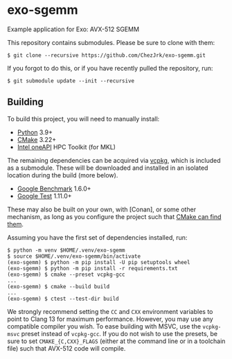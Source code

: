 # exo-sgemm

Example application for Exo: AVX-512 SGEMM

This repository contains submodules. Please be sure to clone with them:

```console
$ git clone --recursive https://github.com/ChezJrk/exo-sgemm.git
```

If you forgot to do this, or if you have recently pulled the repository, run:

```console
$ git submodule update --init --recursive
```

## Building

To build this project, you will need to manually install:

* [Python] 3.9+
* [CMake] 3.22+
* [Intel oneAPI] HPC Toolkit (for MKL)

The remaining dependencies can be acquired via [vcpkg], which is included as a
submodule. These will be downloaded and installed in an isolated location during the
build (more below).

* [Google Benchmark] 1.6.0+
* [Google Test] 1.11.0+

These may also be built on your own, with [Conan], or some other mechanism, as long as
you configure the project such that [CMake can find them][config-search].

Assuming you have the first set of dependencies installed, run:

```console
$ python -m venv $HOME/.venv/exo-sgemm
$ source $HOME/.venv/exo-sgemm/bin/activate
(exo-sgemm) $ python -m pip install -U pip setuptools wheel
(exo-sgemm) $ python -m pip install -r requirements.txt
(exo-sgemm) $ cmake --preset vcpkg-gcc
...
(exo-sgemm) $ cmake --build build
...
(exo-sgemm) $ ctest --test-dir build
```

We strongly recommend setting the `CC` and `CXX` environment variables to point to Clang
13 for maximum performance. However, you may use any compatible compiler you wish. To
ease building with MSVC, use the `vcpkg-msvc` preset instead of `vcpkg-gcc`. If you do
not wish to use the presets, be sure to set `CMAKE_{C,CXX}_FLAGS` (either at the command
line or in a toolchain file) such that AVX-512 code will compile.

[CMake]: https://cmake.org/download/

[Google Benchmark]: https://github.com/google/benchmark

[Google Test]: https://github.com/google/googletest

[Intel oneAPI]: https://www.intel.com/content/www/us/en/developer/tools/oneapi/hpc-toolkit-download.html

[Python]: https://www.python.org/downloads/

[config-search]: https://cmake.org/cmake/help/latest/command/find_package.html#config-mode-search-procedure

[vcpkg]: https://vcpkg.io
